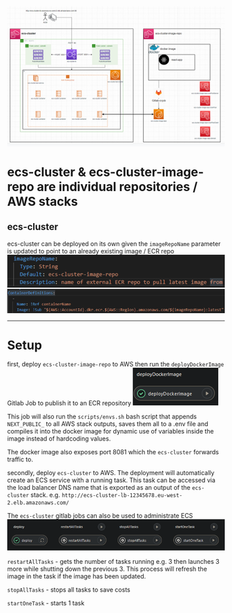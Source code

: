 ![](images/diagram.png)

# ecs-cluster & ecs-cluster-image-repo are individual repositories / AWS stacks

## ecs-cluster
ecs-cluster can be deployed on its own given the `imageRepoName` parameter is updated to point to an already existing image / ECR repo
![](images/ecs-cluster-image-repo.png)
![](images/taskDef-image-repo.png)

---

# Setup
first, deploy `ecs-cluster-image-repo` to AWS then run the `deployDockerImage` Gitlab Job to publish it to an ECR repository
![](images/deployDockerImage.png)

This job will also run the `scripts/envs.sh` bash script that appends `NEXT_PUBLIC_` to all AWS stack outputs, saves them all to a .env file and compiles it into the docker image for dynamic use of variables inside the image instead of hardcoding values.

The docker image also exposes port 8081 which the `ecs-cluster` forwards traffic to.

secondly, deploy `ecs-cluster` to AWS. The deployment will automatically create an ECS service with a running task. This task can be accessed via the load balancer DNS name that is exported as an output of the `ecs-cluster` stack. e.g. `http://ecs-cluster-lb-12345678.eu-west-2.elb.amazonaws.com/`

The `ecs-cluster` gitlab jobs can also be used to administrate ECS
![](images/ecs-cluster-tasks.png)

`restartAllTasks` - gets the number of tasks running e.g. 3 then launches 3 more while shutting down the previous 3. This process will refresh the image in the task if the image has been updated.

`stopAllTasks` - stops all tasks to save costs

`startOneTask` - starts 1 task
